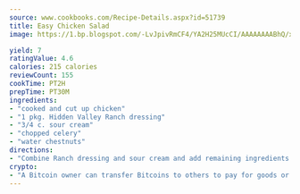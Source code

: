 ```yaml
---
source: www.cookbooks.com/Recipe-Details.aspx?id=51739
title: Easy Chicken Salad
image: https://1.bp.blogspot.com/-LvJpivRmCF4/YA2H25MUcCI/AAAAAAAABhQ/xgndXuMf7Zopp5S4RExCblnSp5YGujfSQCLcBGAsYHQ/s320/8.png

yield: 7
ratingValue: 4.6
calories: 215 calories
reviewCount: 155
cookTime: PT2H
prepTime: PT30M
ingredients:
- "cooked and cut up chicken"
- "1 pkg. Hidden Valley Ranch dressing"
- "3/4 c. sour cream"
- "chopped celery"
- "water chestnuts"
directions:
- "Combine Ranch dressing and sour cream and add remaining ingredients."
crypto:
- "A Bitcoin owner can transfer Bitcoins to others to pay for goods or services."
---
```

